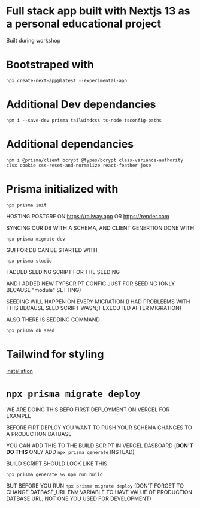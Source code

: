# Full stack app built with Nextjs 13 as a personal educational project

Built during workshop

# Bootstraped with

```
npx create-next-app@latest --experimental-app
```

# Additional Dev dependancies

```
npm i --save-dev prisma tailwindcss ts-node tsconfig-paths
```

# Additional dependancies

```
npm i @prisma/client bcrypt @types/bcrypt class-variance-authority clsx cookie css-reset-and-normalize react-feather jose
```

# Prisma initialized with

```
npx prisma init
```

HOSTING POSTGRE ON <https://railway.app> OR <https://render.com> 

SYNCING OUR DB WITH A SCHEMA, AND CLIENT GENERTION DONE WITH

```
npx prisma migrate dev
```

GUI FOR DB CAN BE STARTED WITH

```
npx prisma studio
```

I ADDED SEEDING SCRIPT FOR THE SEEDING

AND I ADDED NEW TYPSCRIPT CONFIG JUST FOR SEEDING (ONLY BECAUSE "module" SETTING)

SEEDING WILL HAPPEN ON EVERY MIGRATION (I HAD PROBLEEMS WITH THIS BECAUSE SEED SCRIPT WASN;T EXECUTED AFTER MIGRATION)

ALSO THERE IS SEDDING COMMAND

```
npx prisma db seed
```

# Tailwind for styling

[installation](https://beta.nextjs.org/docs/styling/tailwind-css)

# `npx prisma migrate deploy`

WE ARE DOING THIS BEFO FIRST DEPLOYMENT ON VERCEL FOR EXAMPLE

BEFORE FIRT DEPLOY YOU WANT TO PUSH YOUR SCHEMA CHANGES TO A PRODUCTION DATBASE

YOU CAN ADD THIS TO THE BUILD SCRIPT IN VERCEL DASBOARD (**DON'T DO THIS** ONLY ADD `npx prisma generate` INSTEAD)

BUILD SCRIPT SHOULD LOOK LIKE THIS

```
npx prisma generate && npm run build
```

BUT BEFORE YOU RUN `npx prisma migrate deploy` (DON'T FORGET TO CHANGE DATBASE_URL ENV VARIABLE TO HAVE VALUE OF PRODUCTION DATBASE URL, NOT ONE YOU USED FOR DEVELOPMENT)
